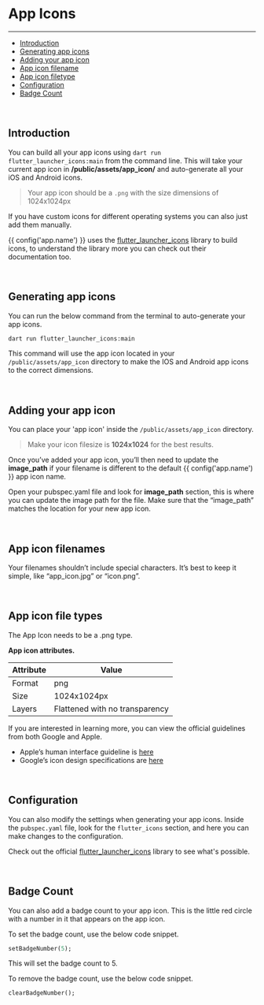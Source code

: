 # App Icons

---

<a name="section-1"></a>
- [Introduction](#introduction "Introduction")
- [Generating app icons](#generating-app-icons "Generating app icons")
- [Adding your app icon](#adding-your-app-icon)
- [App icon filename](#app-icon-filenames "App icon filenames")
- [App icon filetype](#app-icon-filetype "App icon filetype")
- [Configuration](#configuration "Configuration for app icons")
- [Badge Count](#badge-count "Badge Count")

<a name="introduction"></a>
<br>

## Introduction

You can build all your app icons using `dart run flutter_launcher_icons:main` from the command line. 
This will take your current app icon in <b>/public/assets/app_icon/</b> and auto-generate all your iOS and Android icons.

> Your app icon should be a `.png` with the size dimensions of 1024x1024px

If you have custom icons for different operating systems you can also just add them manually.

{{ config('app.name') }} uses the <a href="https://pub.dev/packages/flutter_launcher_icons" target="_BLANK">flutter_launcher_icons</a> library to build icons, to understand the library more you can check out their documentation too.

<a name="generating-app-icons"></a>
<br>

## Generating app icons


You can run the below command from the terminal to auto-generate your app icons.
``` bash
dart run flutter_launcher_icons:main
```

This command will use the app icon located in your `/public/assets/app_icon`  directory to make the IOS and Android app icons to the correct dimensions.


<a name="adding-your-app-icon"></a>
<br>

## Adding your app icon

You can place your 'app icon' inside the `/public/assets/app_icon` directory. 

> Make your icon filesize is **1024x1024** for the best results. 

Once you’ve added your app icon, you’ll then need to update the **image\_path** if your filename is different to the default {{ config('app.name') }} app icon name. 

Open your pubspec.yaml file and look for **image\_path** section, this is where you can update the image path for the file. Make sure that the “image\_path” matches the location for your new app icon.


<a name="app-icon-filenames"></a>
<br>

## App icon filenames

Your filenames shouldn’t include special characters. It’s best to keep it simple, like “app\_icon.jpg” or “icon.png”.


<a name="app-icon-filetype"></a>
<br>

## App icon file types

The App Icon needs to be a .png type.

<b>App icon attributes.</b>

| Attribute  | Value  |
|---|---|
|  Format |  png |
|  Size |  1024x1024px |
|  Layers |  Flattened with no transparency |

If you are interested in learning more, you can view the official guidelines from both Google and Apple.

- Apple’s human interface guideline is <a href="https://developer.apple.com/design/human-interface-guidelines/ios/icons-and-images/app-icon/" target="_BLANK">here</a>
- Google’s icon design specifications are <a href="https://developer.android.com/google-play/resources/icon-design-specifications" target="_BLANK">here</a>


<a name="configuration"></a>
<br>

## Configuration

You can also modify the settings when generating your app icons.
Inside the `pubspec.yaml` file, look for the `flutter_icons` section, and here you can make changes to the configuration.

Check out the official <a href="https://pub.dev/packages/flutter_launcher_icons" target="_BLANK">flutter_launcher_icons</a> library to see what's possible.

<a name="badge-count"></a>
<br>

## Badge Count

You can also add a badge count to your app icon. This is the little red circle with a number in it that appears on the app icon.

To set the badge count, use the below code snippet.

``` dart
setBadgeNumber(5);
``` 

This will set the badge count to 5.

To remove the badge count, use the below code snippet.

``` dart
clearBadgeNumber();
```